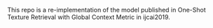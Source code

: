 This repo is a re-implementation of the model published in One-Shot Texture Retrieval with Global Context Metric in ijcai2019.
